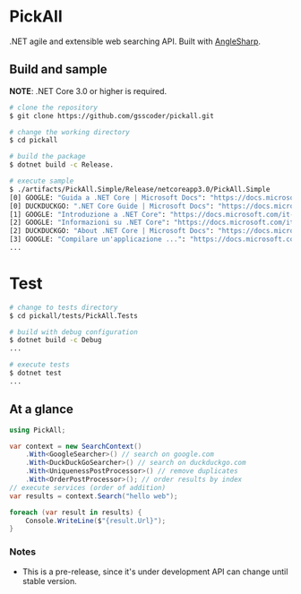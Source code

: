 # PickAll

.NET agile and extensible web searching API. Built with [AngleSharp](https://github.com/AngleSharp/AngleSharp).

## Build and sample
**NOTE**: .NET Core 3.0 or higher is required.
```sh
# clone the repository
$ git clone https://github.com/gsscoder/pickall.git

# change the working directory
$ cd pickall

# build the package
$ dotnet build -c Release.

# execute sample
$ ./artifacts/PickAll.Simple/Release/netcoreapp3.0/PickAll.Simple
[0] GOOGLE: "Guida a .NET Core | Microsoft Docs": "https://docs.microsoft.com/it-it/dotnet/core/"
[0] DUCKDUCKGO: ".NET Core Guide | Microsoft Docs": "https://docs.microsoft.com/en-us/dotnet/core/"
[1] GOOGLE: "Introduzione a .NET Core": "https://docs.microsoft.com/it-it/dotnet/core/get-started"
[2] GOOGLE: "Informazioni su .NET Core": "https://docs.microsoft.com/it-it/dotnet/core/about"
[2] DUCKDUCKGO: "About .NET Core | Microsoft Docs": "https://docs.microsoft.com/en-us/dotnet/core/about"
[3] GOOGLE: "Compilare un'applicazione ...": "https://docs.microsoft.com/it-it/dotnet/core/tutorials/with-visual-studio"
...
```

# Test
```sh
# change to tests directory
$ cd pickall/tests/PickAll.Tests

# build with debug configuration
$ dotnet build -c Debug
...

# execute tests
$ dotnet test
...
```

## At a glance
```csharp
using PickAll;

var context = new SearchContext()
    .With<GoogleSearcher>() // search on google.com
    .With<DuckDuckGoSearcher>() // search on duckduckgo.com
    .With<UniquenessPostProcessor>() // remove duplicates
    .With<OrderPostProcessor>(); // order results by index
// execute services (order of addition)
var results = context.Search("hello web");

foreach (var result in results) {
    Console.WriteLine($"{result.Url}");
}
```

### Notes
- This is a pre-release, since it's under development API can change until stable version.
